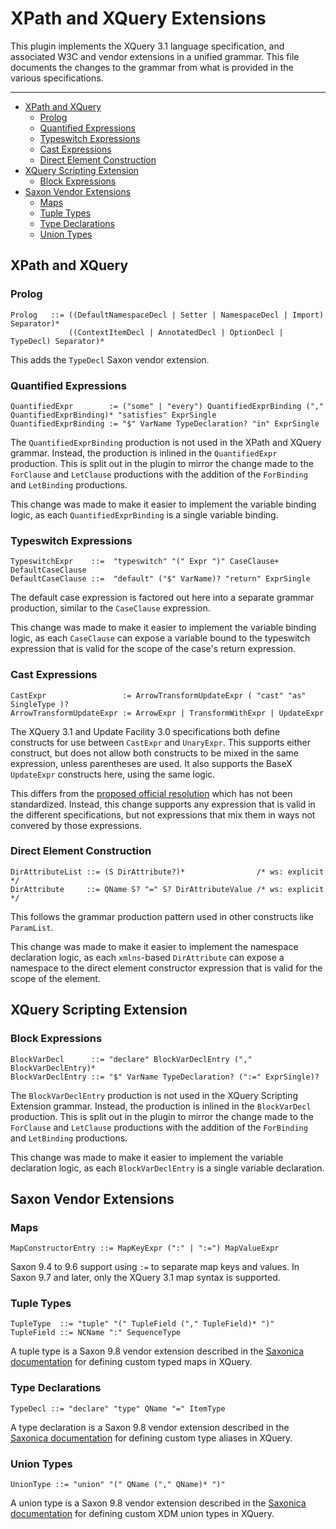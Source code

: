 # XPath and XQuery Extensions

This plugin implements the XQuery 3.1 language specification, and associated
W3C and vendor extensions in a unified grammar. This file documents the changes
to the grammar from what is provided in the various specifications.

-----

- [XPath and XQuery](#xpath-and-xquery)
  - [Prolog](#prolog)
  - [Quantified Expressions](#quantified-expressions)
  - [Typeswitch Expressions](#typeswitch-expressions)
  - [Cast Expressions](#cast-expressions)
  - [Direct Element Construction](#direct-element-construction)
- [XQuery Scripting Extension](#xquery-scripting-extension)
  - [Block Expressions](#block-expressions)
- [Saxon Vendor Extensions](#saxon-vendor-extensions)
  - [Maps](#maps)
  - [Tuple Types](#tuple-types)
  - [Type Declarations](#type-declarations)
  - [Union Types](#union-types)

## XPath and XQuery

### Prolog

    Prolog   ::= ((DefaultNamespaceDecl | Setter | NamespaceDecl | Import) Separator)*
                 ((ContextItemDecl | AnnotatedDecl | OptionDecl | TypeDecl) Separator)*

This adds the `TypeDecl` Saxon vendor extension.

### Quantified Expressions

    QuantifiedExpr        := ("some" | "every") QuantifiedExprBinding ("," QuantifiedExprBinding)* "satisfies" ExprSingle
    QuantifiedExprBinding := "$" VarName TypeDeclaration? "in" ExprSingle

The `QuantifiedExprBinding` production is not used in the XPath and XQuery
grammar. Instead, the production is inlined in the `QuantifiedExpr` production.
This is split out in the plugin to mirror the change made to the `ForClause`
and `LetClause` productions with the addition of the `ForBinding` and
`LetBinding` productions.

This change was made to make it easier to implement the variable binding
logic, as each `QuantifiedExprBinding` is a single variable binding.

### Typeswitch Expressions

    TypeswitchExpr    ::=  "typeswitch" "(" Expr ")" CaseClause+ DefaultCaseClause
    DefaultCaseClause ::=  "default" ("$" VarName)? "return" ExprSingle

The default case expression is factored out here into a separate grammar
production, similar to the `CaseClause` expression.

This change was made to make it easier to implement the variable binding
logic, as each `CaseClause` can expose a variable bound to the typeswitch
expression that is valid for the scope of the case's return expression.

### Cast Expressions

    CastExpr                 := ArrowTransformUpdateExpr ( "cast" "as" SingleType )?
    ArrowTransformUpdateExpr := ArrowExpr | TransformWithExpr | UpdateExpr

The XQuery 3.1 and Update Facility 3.0 specifications both define constructs for use
between `CastExpr` and `UnaryExpr`. This supports either construct, but does not allow
both constructs to be mixed in the same expression, unless parentheses are used. It
also supports the BaseX `UpdateExpr` constructs here, using the same logic.

This differs from the
[proposed official resolution](https://www.w3.org/Bugs/Public/show_bug.cgi?id=30015)
which has not been standardized. Instead, this change supports any expression
that is valid in the different specifications, but not expressions that mix them
in ways not convered by those expressions.

### Direct Element Construction

    DirAttributeList ::= (S DirAttribute?)*                /* ws: explicit */
    DirAttribute     ::= QName S? "=" S? DirAttributeValue /* ws: explicit */

This follows the grammar production pattern used in other constructs like
`ParamList`.

This change was made to make it easier to implement the namespace declaration
logic, as each `xmlns`-based `DirAttribute` can expose a namespace to the
direct element constructor expression that is valid for the scope of the
element.

## XQuery Scripting Extension

### Block Expressions

    BlockVarDecl      ::= "declare" BlockVarDeclEntry ("," BlockVarDeclEntry)*
    BlockVarDeclEntry ::= "$" VarName TypeDeclaration? (":=" ExprSingle)?

The `BlockVarDeclEntry` production is not used in the XQuery Scripting
Extension grammar. Instead, the production is inlined in the `BlockVarDecl`
production. This is split out in the plugin to mirror the change made to the
`ForClause` and `LetClause` productions with the addition of the `ForBinding`
and `LetBinding` productions.

This change was made to make it easier to implement the variable declaration
logic, as each `BlockVarDeclEntry` is a single variable declaration.

## Saxon Vendor Extensions

### Maps

    MapConstructorEntry ::= MapKeyExpr (":" | ":=") MapValueExpr

Saxon 9.4 to 9.6 support using `:=` to separate map keys and values. In
Saxon 9.7 and later, only the XQuery 3.1 map syntax is supported.

### Tuple Types

    TupleType  ::= "tuple" "(" TupleField ("," TupleField)* ")"
    TupleField ::= NCName ":" SequenceType

A tuple type is a Saxon 9.8 vendor extension described in the
[Saxonica documentation](http://www.saxonica.com/documentation/index.html#!extensions/syntax-extensions/tuple-types)
for defining custom typed maps in XQuery.

### Type Declarations

    TypeDecl ::= "declare" "type" QName "=" ItemType

A type declaration is a Saxon 9.8 vendor extension described in the
[Saxonica documentation](http://www.saxonica.com/documentation/index.html#!extensions/syntax-extensions/type-aliases)
for defining custom type aliases in XQuery.

### Union Types

    UnionType ::= "union" "(" QName ("," QName)* ")"

A union type is a Saxon 9.8 vendor extension described in the
[Saxonica documentation](http://www.saxonica.com/documentation/index.html#!extensions/syntax-extensions/union-types)
for defining custom XDM union types in XQuery.
